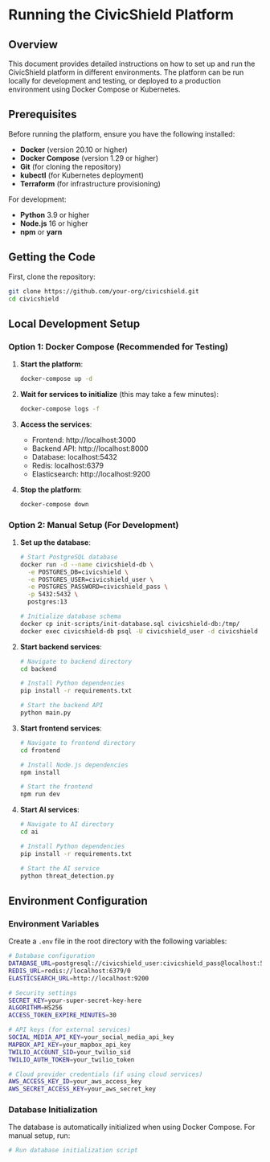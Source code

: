 # Running the CivicShield Platform

## Overview

This document provides detailed instructions on how to set up and run the CivicShield platform in different environments. The platform can be run locally for development and testing, or deployed to a production environment using Docker Compose or Kubernetes.

## Prerequisites

Before running the platform, ensure you have the following installed:

- **Docker** (version 20.10 or higher)
- **Docker Compose** (version 1.29 or higher)
- **Git** (for cloning the repository)
- **kubectl** (for Kubernetes deployment)
- **Terraform** (for infrastructure provisioning)

For development:
- **Python** 3.9 or higher
- **Node.js** 16 or higher
- **npm** or **yarn**

## Getting the Code

First, clone the repository:

```bash
git clone https://github.com/your-org/civicshield.git
cd civicshield
```

## Local Development Setup

### Option 1: Docker Compose (Recommended for Testing)

1. **Start the platform**:
   ```bash
   docker-compose up -d
   ```

2. **Wait for services to initialize** (this may take a few minutes):
   ```bash
   docker-compose logs -f
   ```

3. **Access the services**:
   - Frontend: http://localhost:3000
   - Backend API: http://localhost:8000
   - Database: localhost:5432
   - Redis: localhost:6379
   - Elasticsearch: http://localhost:9200

4. **Stop the platform**:
   ```bash
   docker-compose down
   ```

### Option 2: Manual Setup (For Development)

1. **Set up the database**:
   ```bash
   # Start PostgreSQL database
   docker run -d --name civicshield-db \
     -e POSTGRES_DB=civicshield \
     -e POSTGRES_USER=civicshield_user \
     -e POSTGRES_PASSWORD=civicshield_pass \
     -p 5432:5432 \
     postgres:13

   # Initialize database schema
   docker cp init-scripts/init-database.sql civicshield-db:/tmp/
   docker exec civicshield-db psql -U civicshield_user -d civicshield -f /tmp/init-database.sql
   ```

2. **Start backend services**:
   ```bash
   # Navigate to backend directory
   cd backend

   # Install Python dependencies
   pip install -r requirements.txt

   # Start the backend API
   python main.py
   ```

3. **Start frontend services**:
   ```bash
   # Navigate to frontend directory
   cd frontend

   # Install Node.js dependencies
   npm install

   # Start the frontend
   npm run dev
   ```

4. **Start AI services**:
   ```bash
   # Navigate to AI directory
   cd ai

   # Install Python dependencies
   pip install -r requirements.txt

   # Start the AI service
   python threat_detection.py
   ```

## Environment Configuration

### Environment Variables

Create a `.env` file in the root directory with the following variables:

```bash
# Database configuration
DATABASE_URL=postgresql://civicshield_user:civicshield_pass@localhost:5432/civicshield
REDIS_URL=redis://localhost:6379/0
ELASTICSEARCH_URL=http://localhost:9200

# Security settings
SECRET_KEY=your-super-secret-key-here
ALGORITHM=HS256
ACCESS_TOKEN_EXPIRE_MINUTES=30

# API keys (for external services)
SOCIAL_MEDIA_API_KEY=your_social_media_api_key
MAPBOX_API_KEY=your_mapbox_api_key
TWILIO_ACCOUNT_SID=your_twilio_sid
TWILIO_AUTH_TOKEN=your_twilio_token

# Cloud provider credentials (if using cloud services)
AWS_ACCESS_KEY_ID=your_aws_access_key
AWS_SECRET_ACCESS_KEY=your_aws_secret_key
```

### Database Initialization

The database is automatically initialized when using Docker Compose. For manual setup, run:

```bash
# Run database initialization script
